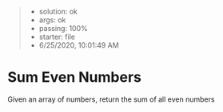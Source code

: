 <!-- BEGIN REPORT -->
> - solution: ok 
> - args: ok 
> - passing: 100% 
> - starter: file 
> - 6/25/2020, 10:01:49 AM
<!-- END REPORT -->

# Sum Even Numbers

Given an array of numbers, return the sum of all even numbers
